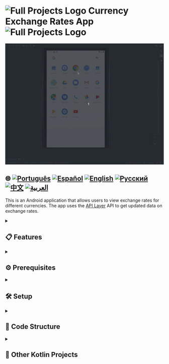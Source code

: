 # <img src="https://cdn-icons-png.flaticon.com/128/4300/4300493.png" alt="Full Projects Logo" width="42" height="30" /> Currency Exchange Rates App  <img src="https://cdn-icons-png.flaticon.com/128/4300/4300493.png" alt="Full Projects Logo" width="42" height="30" />

![Usage Demo](./assets/currencyConverter.gif)

## 🌐 [![Português](https://img.shields.io/badge/Português-green)](https://github.com/SamuelRocha91/kotlinExchangeRate/blob/main/README.md) [![Español](https://img.shields.io/badge/Español-yellow)](https://github.com/SamuelRocha91/kotlinExchangeRate/blob/main/README_es.md) [![English](https://img.shields.io/badge/English-blue)](https://github.com/SamuelRocha91/kotlinExchangeRate/blob/main/README_en.md) [![Русский](https://img.shields.io/badge/Русский-lightgrey)](https://github.com/SamuelRocha91/kotlinExchangeRate/blob/main/README_ru.md) [![中文](https://img.shields.io/badge/中文-red)](https://github.com/SamuelRocha91/kotlinExchangeRate/blob/main/README_ch.md) [![العربية](https://img.shields.io/badge/العربية-orange)](https://github.com/SamuelRocha91/kotlinExchangeRate/blob/main/README_ar.md)

This is an Android application that allows users to view exchange rates for different currencies. The app uses the [API Layer](https://apilayer.com/) API to get updated data on exchange rates.

<details>
  <summary><h2>📋 Features</h2></summary>

  - Displays a list of available currencies.
  - Allows users to select a currency and view its exchange rates.
  - Error handling to improve user experience.

</details>

<details>
  <summary><h2>⚙️ Prerequisites</h2></summary>

  - Android Studio
  - Gradle

</details>

<details>
  <summary><h2>🛠️ Setup</h2></summary>

  ### 1. Sign up for API Layer
  Before using the app, you will need to sign up at [API Layer](https://apilayer.com/) to get an API key.

  ### 2. Add the API key
  After signing up, add your API key to your project's `gradle.properties` file:
  ```properties
  API_KEY="your_api_key"
  ```

  ### 3. Dependencies
  Make sure you have the following dependencies in your `build.gradle` file:
  ```groovy
  dependencies {
      implementation 'com.squareup.retrofit2:retrofit:2.9.0'
      implementation 'com.squareup.retrofit2:converter-gson:2.9.0'
      implementation 'org.jetbrains.kotlinx:kotlinx-coroutines-android:1.5.2'
      implementation 'com.google.android.material:material:1.4.0'
  }
  ```

  ### 4. Running the app
  1. Open the project in Android Studio.
  2. Ensure your Android device or emulator is set up correctly.
  3. Run the app from Android Studio.

</details>

<details>
  <summary><h2>📂 Code Structure</h2></summary>

  The application is structured as follows:
  - `MainActivity`: The main activity that handles business logic and UI interactions.
  - `ApiLayer`: The API layer that uses Retrofit to communicate with the API Layer.
  - `MainViewModel`: The ViewModel class that manages the UI state and makes API calls.
  - `activity_main.xml`: The XML layout for the main activity.

</details>

<details>
  <summary><h2>📁 Other Kotlin Projects</h2></summary>

  - ☀️ [Weather App](https://github.com/SamuelRocha91/kotlinWeatherApp/blob/main/README_en.md)
  - 👤 [Social Login](https://github.com/SamuelRocha91/kotlinLoginSocial/blob/main/README_en.md)
  - 📜 [Virtual Menu](https://github.com/SamuelRocha91/kotlinVirtualMenu/blob/main/README_en.md)

</details>

